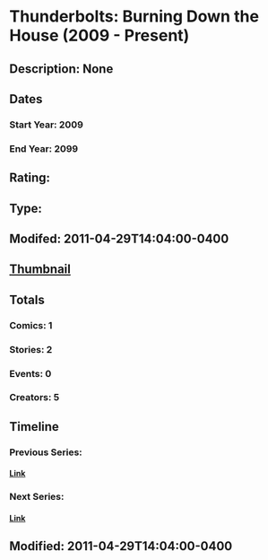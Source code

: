 # Thunderbolts: Burning Down the House (2009 - Present)
## Description: None
## Dates
### Start Year: 2009
### End Year: 2099
## Rating: 
## Type: 
## Modifed: 2011-04-29T14:04:00-0400
## [Thumbnail](http://i.annihil.us/u/prod/marvel/i/mg/5/50/4bb43283c002c.jpg)
## Totals
### Comics: 1
### Stories: 2
### Events: 0
### Creators: 5
## Timeline
### Previous Series: 
#### [Link]()
### Next Series: 
#### [Link]()
## Modified: 2011-04-29T14:04:00-0400